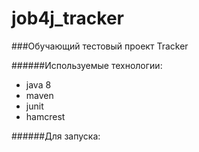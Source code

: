 # job4j_tracker
###Обучающий тестовый проект Tracker

######Используемые технологии:
- java 8
- maven
- junit
- hamcrest

######Для запуска: